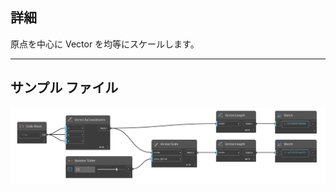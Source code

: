 <!--- Autodesk.DesignScript.Geometry.Vector.Scale(scale_factor) --->
<!--- UNW3BJQZLUPQBNSPIOZP5QAFHL3GMBHAQBSV4IPTCMKOFUPI42NA --->
## 詳細
原点を中心に Vector を均等にスケールします。
___
## サンプル ファイル

![Scale (scale_factor)](./UNW3BJQZLUPQBNSPIOZP5QAFHL3GMBHAQBSV4IPTCMKOFUPI42NA_img.jpg)

